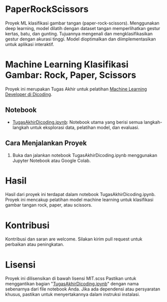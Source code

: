 # PaperRockScissors
Proyek ML klasifikasi gambar tangan (paper-rock-scissors). Menggunakan deep learning, model dilatih dengan dataset tangan memperlihatkan gestur kertas, batu, dan gunting. Tujuannya mengenali dan mengklasifikasikan gestur dengan akurasi tinggi. Model dioptimalkan dan diimplementasikan untuk aplikasi interaktif.

# Machine Learning Klasifikasi Gambar: Rock, Paper, Scissors

Proyek ini merupakan Tugas Akhir untuk pelatihan [Machine Learning Developer di Dicoding](https://www.dicoding.com/academies/184).

## Notebook

- [TugasAkhirDicoding.ipynb](TugasAkhirDicoding.ipynb): Notebook utama yang berisi semua langkah-langkah untuk eksplorasi data, pelatihan model, dan evaluasi.

## Cara Menjalankan Proyek
1. Buka dan jalankan notebook TugasAkhirDicoding.ipynb menggunakan Jupyter Notebook atau Google Colab.
   
# Hasil
Hasil dari proyek ini terdapat dalam notebook TugasAkhirDicoding.ipynb. Proyek ini mencakup pelatihan model machine learning untuk klasifikasi gambar tangan rock, paper, atau scissors.

# Kontribusi
Kontribusi dan saran are welcome. Silakan kirim pull request untuk perbaikan atau peningkatan.

# Lisensi
Proyek ini dilisensikan di bawah lisensi MIT.scss
Pastikan untuk menggantikan bagian "[TugasAkhirDicoding.ipynb](TugasAkhirDicoding.ipynb)" dengan nama sebenarnya dari file notebook Anda. Jika ada dependensi atau persyaratan khusus, pastikan untuk menyertakannya dalam instruksi instalasi.
